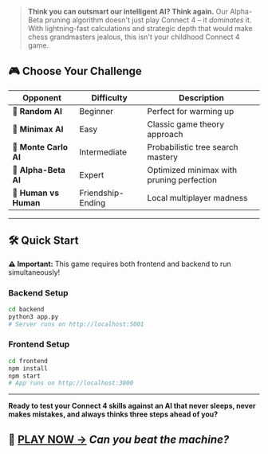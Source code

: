 > **Think you can outsmart our intelligent AI? Think again.** Our Alpha-Beta pruning algorithm doesn't just play Connect 4 – it *dominates* it. With lightning-fast calculations and strategic depth that would make chess grandmasters jealous, this isn't your childhood Connect 4 game.

## 🎮 **Choose Your Challenge**

| Opponent | Difficulty | Description |
|----------|------------|-------------|
| 🎲 **Random AI** | Beginner | Perfect for warming up |
| 🤔 **Minimax AI** | Easy | Classic game theory approach |
| 🎯 **Monte Carlo AI** | Intermediate | Probabilistic tree search mastery |
| 🧠 **Alpha-Beta AI** | Expert | Optimized minimax with pruning perfection |
| 👥 **Human vs Human** | Friendship-Ending | Local multiplayer madness |

---

## 🛠️ **Quick Start**

**⚠️ Important:** This game requires both frontend and backend to run simultaneously!

### Backend Setup
```bash
cd backend
python3 app.py
# Server runs on http://localhost:5001
```

### Frontend Setup  
```bash
cd frontend
npm install
npm start
# App runs on http://localhost:3000
```

---

**Ready to test your Connect 4 skills against an AI that never sleeps, never makes mistakes, and always thinks three steps ahead of you?**

## 🎯 **[PLAY NOW →](http://localhost:3000)** *Can you beat the machine?*
